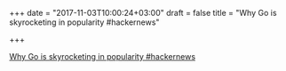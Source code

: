 +++
date = "2017-11-03T10:00:24+03:00"
draft = false
title = "Why Go is skyrocketing in popularity  #hackernews"

+++

<p><a href="https://opensource.com/article/17/11/why-go-grows">Why Go is skyrocketing in popularity  #hackernews</a></p>
